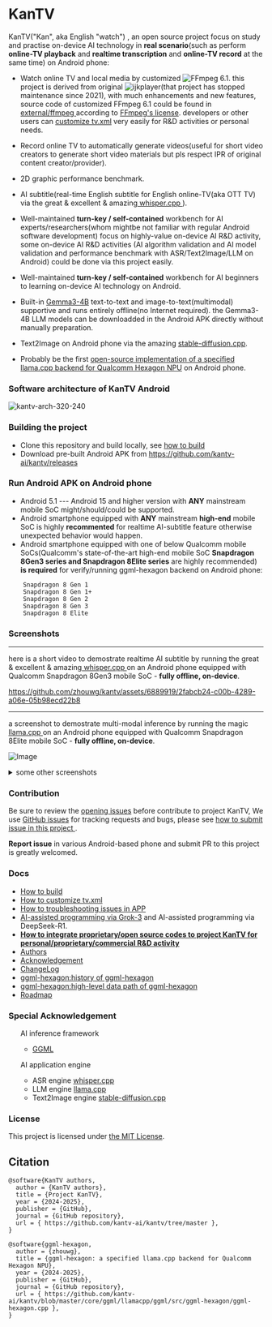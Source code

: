 # KanTV

KanTV("Kan", aka English "watch") , an open source project focus on study and practise on-device AI technology in <b>real scenario</b>(such as perform <b>online-TV playback</b> and <b>realtime transcription</b> and <b>online-TV record</b> at the same time) on Android phone:


- Watch online TV and local media by customized ![FFmpeg 6.1](https://github.com/zhouwg/FFmpeg). this project is derived from original ![ijkplayer](https://github.com/zhouwg/kantv/tree/kantv-initial)(that project has stopped maintenance since 2021), with much enhancements and new features, source code of customized FFmpeg 6.1 could be found in <a href="https://github.com/zhouwg/kantv/tree/master/external/ffmpeg-6.1"> external/ffmpeg </a>according to <a href="https://ffmpeg.org/legal.html">FFmpeg's license</a>. developers or other users can [customize tv.xml](./docs/how-to-customize-tv-xml.md) very easily for R&D activities or personal needs.

- Record online TV to automatically generate videos(useful for short video creators to generate short video materials but pls respect IPR of original content creator/provider).
- 2D graphic performance benchmark.

- AI subtitle(real-time English subtitle for English online-TV(aka OTT TV) via the great & excellent & amazing<a href="https://github.com/ggerganov/whisper.cpp"> whisper.cpp </a>).

- Well-maintained <b>turn-key / self-contained</b> workbench for AI experts/researchers(whom mightbe not familiar with regular Android software development) focus on highly-value on-device AI R&D activity, some on-device AI R&D activities (AI algorithm validation and AI model validation and performance benchmark with ASR/Text2Image/LLM on Android) could be done via this project easily.

- Well-maintained <b>turn-key / self-contained</b> workbench for AI beginners to learning on-device AI technology on Android.

- Built-in [Gemma3-4B](https://huggingface.co/ggml-org/gemma-3-4b-it-GGUF/tree/main) text-to-text and image-to-text(multimodal) supportive and runs entirely offline(no Internet required). the Gemma3-4B LLM models can be downloadded in the Android APK directly without manually preparation.

- Text2Image on Android phone via the amazing [stable-diffusion.cpp](https://github.com/leejet/stable-diffusion.cpp).

- Probably be the first [open-source implementation of a specified llama.cpp backend for Qualcomm Hexagon NPU](https://github.com/kantv-ai/kantv/blob/master/core/ggml/llamacpp/ggml/src/ggml-hexagon/ggml-hexagon.cpp) on Android phone.

### Software architecture of KanTV Android

![kantv-arch-320-240](https://github.com/user-attachments/assets/48e18ace-b667-45f9-8e0f-9faf1427e6bf)

### Building the project

- Clone this repository and build locally, see [how to build](./docs/build.md)
- Download pre-built Android APK from https://github.com/kantv-ai/kantv/releases

### Run Android APK on Android phone
- Android 5.1 --- Android 15 and higher version with <b>ANY</b> mainstream mobile SoC might/should/could be supported.
- Android smartphone equipped with <b>ANY</b> mainstream <b>high-end</b> mobile SoC is highly <b>recommented</b> for realtime AI-subtitle feature otherwise unexpected behavior would happen.
- Android smartphone equipped with one of below Qualcomm mobile SoCs(Qualcomm's state-of-the-art high-end mobile SoC <b>Snapdragon 8Gen3 series and Snapdragon 8Elite series</b> are highly recommended) <b>is required</b> for verify/running ggml-hexagon backend on Android phone:
```
    Snapdragon 8 Gen 1
    Snapdragon 8 Gen 1+
    Snapdragon 8 Gen 2
    Snapdragon 8 Gen 3
    Snapdragon 8 Elite
```


### Screenshots
<hr>
here is a short video to demostrate realtime AI subtitle by running the great & excellent & amazing<a href="https://github.com/ggerganov/whisper.cpp"> whisper.cpp </a> on an Android phone equipped with Qualcomm Snapdragon 8Gen3 mobile SoC - <b>fully offline, on-device</b>.

https://github.com/zhouwg/kantv/assets/6889919/2fabcb24-c00b-4289-a06e-05b98ecd22b8

----

a screenshot to demostrate multi-modal inference by running the magic <a href="https://github.com/ggerganov/llama.cpp"> llama.cpp </a> on an Android phone equipped with Qualcomm Snapdragon 8Elite mobile SoC  - <b>fully offline, on-device</b>.

![Image](https://github.com/user-attachments/assets/c406951a-383a-4943-a58d-cda401148f9e)




<details>
  <summary>some other screenshots</summary>
  <ol>

![Image](https://github.com/user-attachments/assets/d9c9bc39-d0d8-4d50-b74d-59152de28d6d)

![Image](https://github.com/user-attachments/assets/025a8ff0-7584-4df2-97a5-f4e655a52e0f)


----

a screenshot to demostrate ASR inference by running the excellent <a href="https://github.com/ggerganov/whisper.cpp"> whisper.cpp </a> on an Android phone equipped with Qualcomm Snapdragon 8Gen3 mobile SoC - <b>fully offline, on-device</b>.

![Image](https://github.com/user-attachments/assets/46856bf2-cc4b-4b0a-9209-d07825fba2e7)


----
a screenshot to demostrate Text-2-Image inference by running the amazaing <a href="https://github.com/leejet/stable-diffusion.cpp"> stable-diffusion.cpp </a> on an Android phone equipped with Qualcomm Snapdragon 8Elite mobile SoC - <b>fully offline, on-divice</b>.

![713992135](https://github.com/user-attachments/assets/fd6de03a-1f26-45b9-8336-078f928a98b6)

----
a screenshot to demostrate download LLM model in APK.

![1213951738](https://github.com/user-attachments/assets/5a0a965e-1752-475e-a2c1-63e6f60a9009)
![1242080159](https://github.com/user-attachments/assets/32586234-4b2c-4d43-b0ab-498c56de44b3)

  </ol>
</details>


### Contribution

Be sure to review the [opening issues](https://github.com/zhouwg/kantv/issues?q=is%3Aopen+is%3Aissue) before contribute to project KanTV, We use [GitHub issues](https://github.com/zhouwg/kantv/issues) for tracking requests and bugs, please see [how to submit issue in this project ](https://github.com/zhouwg/kantv/issues/1).

<b>Report issue</b> in various Android-based phone and submit PR to this project is greatly welcomed.
<!--
English is preferred in this project, thanks for cooperation and understanding.
-->

### Docs
- [How to build](./docs/build.md)
- [How to customize tv.xml](./docs/how-to-customize-tv-xml.md)
- [How to troubleshooting issues in APP](./docs/FAQ.md)
- [AI-assisted programming via Grok-3](https://github.com/kantv-ai/kantv/blob/4233a85f5e6bf488a5ccf897199ebe4b474e7ae7/core/ggml/llamacpp/ggml/src/ggml-hexagon/ggml-hexagon.cpp#L4164-L4361) and AI-assisted programming via DeepSeek-R1.
- <b>[How to integrate proprietary/open source codes to project KanTV for personal/proprietary/commercial R&D activity](./docs/how-to-customize.md)</b>
- [Authors](./AUTHORS)
- [Acknowledgement](./docs/acknowledgement.md)
- [ChangeLog](./release/README.md)
- [ggml-hexagon:history of ggml-hexagon](https://github.com/zhouwg/ggml-hexagon/discussions/18)
- [ggml-hexagon:high-level data path of ggml-hexagon](https://github.com/zhouwg/ggml-hexagon/discussions/33)
- [Roadmap](https://github.com/zhouwg/kantv/discussions/262)


### Special Acknowledgement

 <ul>AI inference framework

   <ul>
  <li>
   <a href="https://github.com/ggml-org/ggml">GGML</a>
   </li>


  </ul>

  </ul>

 <ul>AI application engine

  <ul>
  <li>
   ASR engine <a href="https://github.com/ggml-org/whisper.cpp">whisper.cpp</a>
  </li>

   <li>
  LLM engine <a href="https://github.com/ggml-org/llama.cpp">llama.cpp</a>
  </li>

  <li>
   Text2Image engine <a href="https://github.com/leejet/stable-diffusion.cpp">stable-diffusion.cpp</a>
  </li>

  </ul>

  </ul>



### License

This project is licensed under [the MIT License](./LICENSE).

## Citation

```
@software{KanTV authors,
  author = {KanTV authors},
  title = {Project KanTV},
  year = {2024-2025},
  publisher = {GitHub},
  journal = {GitHub repository},
  url = { https://github.com/kantv-ai/kantv/tree/master },
}

@software{ggml-hexagon,
  author = {zhouwg},
  title = {ggml-hexagon: a specified llama.cpp backend for Qualcomm Hexagon NPU},
  year = {2024-2025},
  publisher = {GitHub},
  journal = {GitHub repository},
  url = { https://github.com/kantv-ai/kantv/blob/master/core/ggml/llamacpp/ggml/src/ggml-hexagon/ggml-hexagon.cpp },
}

```
